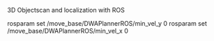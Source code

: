 3D Objectscan and localization with ROS






rosparam set /move_base/DWAPlannerROS/min_vel_y 0
rosparam set /move_base/DWAPlannerROS/min_vel_x 0
